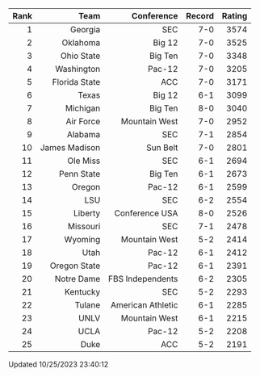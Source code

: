 | Rank  | Team                 | Conference           | Record   | Rating |
| ---:  | ---:                 | ---:                 | ---:     | ---:   |
| 1     | Georgia              | SEC                  | 7-0      | 3574   |
| 2     | Oklahoma             | Big 12               | 7-0      | 3525   |
| 3     | Ohio State           | Big Ten              | 7-0      | 3348   |
| 4     | Washington           | Pac-12               | 7-0      | 3205   |
| 5     | Florida State        | ACC                  | 7-0      | 3171   |
| 6     | Texas                | Big 12               | 6-1      | 3099   |
| 7     | Michigan             | Big Ten              | 8-0      | 3040   |
| 8     | Air Force            | Mountain West        | 7-0      | 2952   |
| 9     | Alabama              | SEC                  | 7-1      | 2854   |
| 10    | James Madison        | Sun Belt             | 7-0      | 2801   |
| 11    | Ole Miss             | SEC                  | 6-1      | 2694   |
| 12    | Penn State           | Big Ten              | 6-1      | 2673   |
| 13    | Oregon               | Pac-12               | 6-1      | 2599   |
| 14    | LSU                  | SEC                  | 6-2      | 2554   |
| 15    | Liberty              | Conference USA       | 8-0      | 2526   |
| 16    | Missouri             | SEC                  | 7-1      | 2478   |
| 17    | Wyoming              | Mountain West        | 5-2      | 2414   |
| 18    | Utah                 | Pac-12               | 6-1      | 2412   |
| 19    | Oregon State         | Pac-12               | 6-1      | 2391   |
| 20    | Notre Dame           | FBS Independents     | 6-2      | 2305   |
| 21    | Kentucky             | SEC                  | 5-2      | 2293   |
| 22    | Tulane               | American Athletic    | 6-1      | 2285   |
| 23    | UNLV                 | Mountain West        | 6-1      | 2215   |
| 24    | UCLA                 | Pac-12               | 5-2      | 2208   |
| 25    | Duke                 | ACC                  | 5-2      | 2191   |

Updated 10/25/2023 23:40:12
